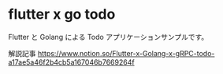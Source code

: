 # flutter x go todo

Flutter と Golang による Todo アプリケーションサンプルです。

解説記事
https://www.notion.so/Flutter-x-Golang-x-gRPC-todo-a17ae5a46f2b4cb5a167046b7669264f
